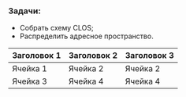 ### Задачи:
- Собрать схему CLOS;
- Распределить адресное пространство.

  
| Заголовок 1 | Заголовок 2 |Заголовок 3 |
| ----------- | ----------- |-----------|
| Ячейка 1    | Ячейка 2   |Ячейка 2   |
| Ячейка 3    | Ячейка 4   |Ячейка 4   |
